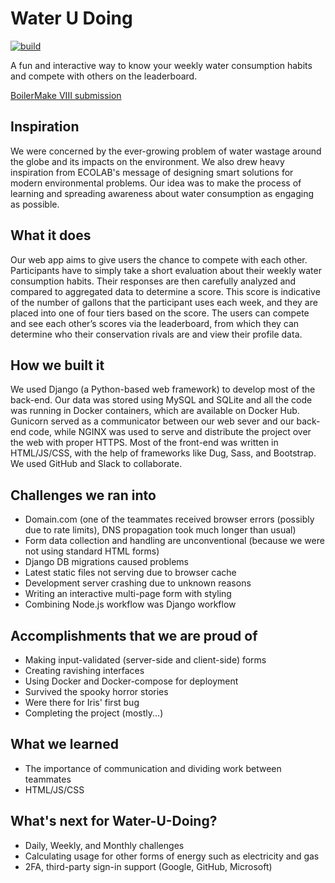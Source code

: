# Water U Doing

[![build](https://github.com/chrisx8/waterudoing/workflows/build/badge.svg)](https://github.com/chrisx8/waterudoing/actions?query=workflow%3Abuild)

A fun and interactive way to know your weekly water consumption habits and compete with others on the leaderboard.

[BoilerMake VIII submission](https://devpost.com/software/water-u-doing)

## Inspiration

We were concerned by the ever-growing problem of water wastage around the globe and its impacts on the environment. We also drew heavy inspiration from ECOLAB's message of designing smart solutions for modern environmental problems. Our idea was to make the process of learning and spreading awareness about water consumption as engaging as possible.

## What it does

Our web app aims to give users the chance to compete with each other. Participants have to simply take a short evaluation about their weekly water consumption habits. Their responses are then carefully analyzed and compared to aggregated data to determine a score. This score is indicative of the number of gallons that the participant uses each week, and they are placed into one of four tiers based on the score. The users can compete and see each other’s scores via the leaderboard, from which they can determine who their conservation rivals are and view their profile data. 

## How we built it

We used Django (a Python-based web framework) to develop most of the back-end. Our data was stored using MySQL and SQLite and all the code was running in Docker containers, which are available on Docker Hub. Gunicorn served as a communicator between our web sever and our back-end code, while NGINX was used to serve and distribute the project over the web with proper HTTPS. Most of the front-end was written in HTML/JS/CSS, with the help of frameworks like Dug, Sass, and Bootstrap. We used GitHub and Slack to collaborate. 

## Challenges we ran into

- Domain.com (one of the teammates received browser errors (possibly due to rate limits), DNS propagation took much longer than usual)
- Form data collection and handling are unconventional (because we were not using standard HTML forms)
- Django DB migrations caused problems
- Latest static files not serving due to browser cache
- Development server crashing due to unknown reasons
- Writing an interactive multi-page form with styling
- Combining Node.js workflow was Django workflow

## Accomplishments that we are proud of

- Making input-validated (server-side and client-side) forms
- Creating ravishing interfaces
- Using Docker and Docker-compose for deployment
- Survived the spooky horror stories
- Were there for Iris' first bug
- Completing the project (mostly...)

## What we learned

- The importance of communication and dividing work between teammates
- HTML/JS/CSS

## What's next for Water-U-Doing?

- Daily, Weekly, and Monthly challenges
- Calculating usage for other forms of energy such as electricity and gas
- 2FA, third-party sign-in support (Google, GitHub, Microsoft)
